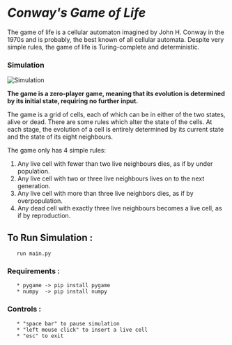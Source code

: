 # *Conway's Game of Life*

The game of life is a cellular automaton imagined by John H. Conway in the 1970s and is probably, the best known of all cellular automata. Despite very simple rules, the game of life is Turing-complete and deterministic.

### Simulation
<img src="conways_gol_rec.gif" alt="Simulation" title="Simulation"/>


**The game is a zero-player game, meaning that its evolution is determined by its initial state, requiring no further input.**

The game is a grid of cells, each of which can be in either of the two states, alive or dead. There are some rules which alter the state of the cells. At each stage, the evolution of a cell is entirely determined by its current state and the state of its eight neighbours.

The game only has 4 simple rules:
1. Any live cell with fewer than two live neighbours dies, as if by under population.
2. Any live cell with two or three live neighbours lives on to the next generation.
3. Any live cell with more than three live neighbors dies, as if by overpopulation.
4. Any dead cell with exactly three live neighbours becomes a live cell, as if by reproduction.

## To Run Simulation :
       run main.py

### Requirements :
       * pygame -> pip install pygame
       * numpy  -> pip install numpy
       
### Controls :
       * "space bar" to pause simulation
       * "left mouse click" to insert a live cell
       * "esc" to exit
